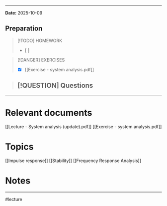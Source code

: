 
---
**Date:** 2025-10-09

## Preparation

>[!TODO] HOMEWORK
>- [ ] 

> [!DANGER] EXERCISES
> - [x]  [[Exercise - system analysis.pdf]]

> [!QUESTION] Questions
> - 

---
# Relevant documents
[[Lecture - System analysis (update).pdf]]
[[Exercise - system analysis.pdf]]

# Topics
[[Impulse response]]
[[Stability]]
[[Frequency Response Analysis]]


# Notes


---
#lecture 